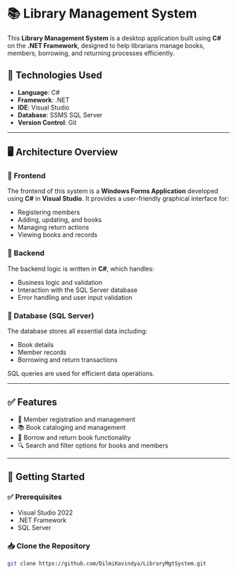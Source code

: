 # 📚 Library Management System

This **Library Management System** is a desktop application built using **C#** on the **.NET Framework**, designed to help librarians manage books, members, borrowing, and returning processes efficiently.



## 🔧 Technologies Used

- **Language**: C#
- **Framework**: .NET
- **IDE**: Visual Studio
- **Database**: SSMS SQL Server 
- **Version Control**: Git 

---

## 🖥️ Architecture Overview

### 🔸 Frontend
The frontend of this system is a **Windows Forms Application** developed using **C#** in **Visual Studio**. It provides a user-friendly graphical interface for:
- Registering members
- Adding, updating, and books
- Managing return actions
- Viewing books and records

### 🔸 Backend
The backend logic is written in **C#**, which handles:
- Business logic and validation
- Interaction with the SQL Server database
- Error handling and user input validation

### 🔸 Database (SQL Server)
The database stores all essential data including:
- Book details
- Member records
- Borrowing and return transactions

SQL queries are used for efficient data operations.

---


## ✅ Features

- 📘 Member registration and management  
- 📚 Book cataloging and management  
- 🔄 Borrow and return book functionality   
- 🔍 Search and filter options for books and members

---

## 🚀 Getting Started

### ✅ Prerequisites

- Visual Studio 2022 
- .NET Framework
- SQL Server

### 📥 Clone the Repository

```bash
git clone https://github.com/DilmiKavindya/LibraryMgtSystem.git
